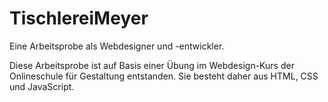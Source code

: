 # TischlereiMeyer
Eine Arbeitsprobe als Webdesigner und -entwickler.

Diese Arbeitsprobe ist auf Basis einer Übung im Webdesign-Kurs der Onlineschule für Gestaltung entstanden.
Sie besteht daher aus HTML, CSS und JavaScript.